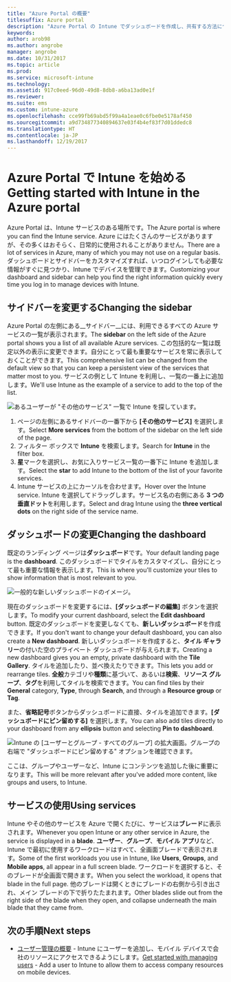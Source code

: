 ```yaml
---
title: "Azure Portal の概要"
titlesuffix: Azure portal
description: "Azure Portal の Intune でダッシュボードを作成し、共有する方法について説明します。"
keywords: 
author: arob98
ms.author: angrobe
manager: angrobe
ms.date: 10/31/2017
ms.topic: article
ms.prod: 
ms.service: microsoft-intune
ms.technology: 
ms.assetid: 917c0eed-96d0-49d8-8db8-a6ba13ad0e1f
ms.reviewer: 
ms.suite: ems
ms.custom: intune-azure
ms.openlocfilehash: cce99fb69abd5f99a4a1eae0c6fbe0e5178af450
ms.sourcegitcommit: a9d734877340894637e03f4b4ef83f7d01ddedc8
ms.translationtype: HT
ms.contentlocale: ja-JP
ms.lasthandoff: 12/19/2017
---
```

# <a name="getting-started-with-intune-in-the-azure-portal"></a><span data-ttu-id="2cafb-103">Azure Portal で Intune を始める</span><span class="sxs-lookup"><span data-stu-id="2cafb-103">Getting started with Intune in the Azure portal</span></span>

<span data-ttu-id="2cafb-104">Azure Portal は、Intune サービスのある場所です。</span><span class="sxs-lookup"><span data-stu-id="2cafb-104">The Azure portal is where you can find the Intune service.</span></span> <span data-ttu-id="2cafb-105">Azure にはたくさんのサービスがありますが、その多くはおそらく、日常的に使用されることがありません。</span><span class="sxs-lookup"><span data-stu-id="2cafb-105">There are a lot of services in Azure, many of which you may not use on a regular basis.</span></span> <span data-ttu-id="2cafb-106">ダッシュボードとサイドバーをカスタマイズすれば、いつログインしても必要な情報がすぐに見つかり、Intune でデバイスを管理できます。</span><span class="sxs-lookup"><span data-stu-id="2cafb-106">Customizing your dashboard and sidebar can help you find the right information quickly every time you log in to manage devices with Intune.</span></span>

## <a name="changing-the-sidebar"></a><span data-ttu-id="2cafb-107">サイドバーを変更する</span><span class="sxs-lookup"><span data-stu-id="2cafb-107">Changing the sidebar</span></span>

<span data-ttu-id="2cafb-108">Azure Portal の左側にある__サイドバー__には、利用できるすべての Azure サービスの一覧が表示されます。</span><span class="sxs-lookup"><span data-stu-id="2cafb-108">The __sidebar__ on the left side of the Azure portal shows you a list of all available Azure services.</span></span> <span data-ttu-id="2cafb-109">この包括的な一覧は既定以外の表示に変更できます。自分にとって最も重要なサービスを常に表示しておくことができます。</span><span class="sxs-lookup"><span data-stu-id="2cafb-109">This comprehensive list can be changed from the default view so that you can keep a persistent view of the services that matter most to you.</span></span> <span data-ttu-id="2cafb-110">サービスの例として Intune を利用し、一覧の一番上に追加します。</span><span class="sxs-lookup"><span data-stu-id="2cafb-110">We'll use Intune as the example of a service to add to the top of the list.</span></span>

![あるユーザーが "その他のサービス" 一覧で Intune を探しています。](./media/azure-add-intune1.png)

1. <span data-ttu-id="2cafb-112">ページの左側にあるサイドバーの一番下から **[その他のサービス]** を選択します。</span><span class="sxs-lookup"><span data-stu-id="2cafb-112">Select **More services** from the bottom of the sidebar on the left side of the page.</span></span>
2. <span data-ttu-id="2cafb-113">フィルター ボックスで **Intune** を検索します。</span><span class="sxs-lookup"><span data-stu-id="2cafb-113">Search for **Intune** in the filter box.</span></span>
3. <span data-ttu-id="2cafb-114">**星**マークを選択し、お気に入りサービス一覧の一番下に Intune を追加します。</span><span class="sxs-lookup"><span data-stu-id="2cafb-114">Select the **star** to add Intune to the bottom of the list of your favorite services.</span></span>
4. <span data-ttu-id="2cafb-115">Intune サービスの上にカーソルを合わせます。</span><span class="sxs-lookup"><span data-stu-id="2cafb-115">Hover over the Intune service.</span></span> <span data-ttu-id="2cafb-116">Intune を選択してドラッグします。サービス名の右側にある **3 つの垂直ドット**を利用します。</span><span class="sxs-lookup"><span data-stu-id="2cafb-116">Select and drag Intune using the **three vertical dots** on the right side of the service name.</span></span>

## <a name="changing-the-dashboard"></a><span data-ttu-id="2cafb-117">ダッシュボードの変更</span><span class="sxs-lookup"><span data-stu-id="2cafb-117">Changing the dashboard</span></span>

<span data-ttu-id="2cafb-118">既定のランディング ページは**ダッシュボード**です。</span><span class="sxs-lookup"><span data-stu-id="2cafb-118">Your default landing page is the **dashboard**.</span></span> <span data-ttu-id="2cafb-119">このダッシュボードでタイルをカスタマイズし、自分にとって最も重要な情報を表示します。</span><span class="sxs-lookup"><span data-stu-id="2cafb-119">This is where you'll customize your tiles to show information that is most relevant to you.</span></span>

![一般的な新しいダッシュボードのイメージ。](./media/azure-default-dashboard.png)

<span data-ttu-id="2cafb-123">現在のダッシュボードを変更するには、**[ダッシュボードの編集]** ボタンを選択します。</span><span class="sxs-lookup"><span data-stu-id="2cafb-123">To modify your current dashboard, select the **Edit dashboard** button.</span></span> <span data-ttu-id="2cafb-124">既定のダッシュボードを変更しなくても、**新しいダッシュボード**を作成できます。</span><span class="sxs-lookup"><span data-stu-id="2cafb-124">If you don't want to change your default dashboard, you can also create a **New dashboard**.</span></span> <span data-ttu-id="2cafb-125">新しいダッシュボードを作成すると、**タイル ギャラリー**の付いた空のプライベート ダッシュボードが与えられます。</span><span class="sxs-lookup"><span data-stu-id="2cafb-125">Creating a new dashboard gives you an empty, private dashboard with the **Tile Gallery**.</span></span> <span data-ttu-id="2cafb-126">タイルを追加したり、並べ換えたりできます。</span><span class="sxs-lookup"><span data-stu-id="2cafb-126">This lets you add or rearrange tiles.</span></span> <span data-ttu-id="2cafb-127">**全般**カテゴリや**種類**に基づいて、あるいは**検索**、**リソース グループ**、**タグ**を利用してタイルを検索できます。</span><span class="sxs-lookup"><span data-stu-id="2cafb-127">You can find tiles by their **General** category, **Type**, through **Search**, and through a **Resource group** or **Tag**.</span></span>

<span data-ttu-id="2cafb-128">また、**省略記号**ボタンからダッシュボードに直接、タイルを追加できます。**[ダッシュボードにピン留めする]** を選択します。</span><span class="sxs-lookup"><span data-stu-id="2cafb-128">You can also add tiles directly to your dashboard from any **ellipsis** button and selecting **Pin to dashboard**.</span></span>

![Intune の [ユーザーとグループ - すべてのグループ] の拡大画面。グループの右端で "ダッシュボードにピン留めする" オプションを確認できます。](./media/azure-pin-to-dashboard.png)

<span data-ttu-id="2cafb-130">ここは、グループやユーザーなど、Intune にコンテンツを追加した後に重要になります。</span><span class="sxs-lookup"><span data-stu-id="2cafb-130">This will be more relevant after you've added more content, like groups and users, to Intune.</span></span>

## <a name="using-services"></a><span data-ttu-id="2cafb-131">サービスの使用</span><span class="sxs-lookup"><span data-stu-id="2cafb-131">Using services</span></span>

<span data-ttu-id="2cafb-132">Intune やその他のサービスを Azure で開くたびに、サービスは**ブレード**に表示されます。</span><span class="sxs-lookup"><span data-stu-id="2cafb-132">Whenever you open Intune or any other service in Azure, the service is displayed in a **blade**.</span></span> <span data-ttu-id="2cafb-133">**ユーザー**、**グループ**、**モバイル アプリ**など、Intune で最初に使用するワークロードはすべて、全画面ブレードで表示されます。</span><span class="sxs-lookup"><span data-stu-id="2cafb-133">Some of the first workloads you use in Intune, like **Users**, **Groups**, and **Mobile apps**, all appear in a full screen blade.</span></span> <span data-ttu-id="2cafb-134">ワークロードを選択すると、そのブレードが全画面で開きます。</span><span class="sxs-lookup"><span data-stu-id="2cafb-134">When you select the workload, it opens that blade in the full page.</span></span> <span data-ttu-id="2cafb-135">他のブレードは開くときにブレードの右側から引き出され、メイン ブレードの下で折りたたまれます。</span><span class="sxs-lookup"><span data-stu-id="2cafb-135">Other blades slide out from the right side of the blade when they open, and collapse underneath the main blade that they came from.</span></span>

## <a name="next-steps"></a><span data-ttu-id="2cafb-136">次の手順</span><span class="sxs-lookup"><span data-stu-id="2cafb-136">Next steps</span></span>

* <span data-ttu-id="2cafb-137">[ユーザー管理の概要](get-started-users.md) - Intune にユーザーを追加し、モバイル デバイスで会社のリソースにアクセスできるようにします。</span><span class="sxs-lookup"><span data-stu-id="2cafb-137">[Get started with managing users](get-started-users.md) - Add a user to Intune to allow them to access company resources on mobile devices.</span></span>
